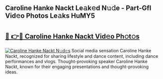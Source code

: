 ## Caroline Hanke Nackt Le𝚊k𝚎d N𝚞𝚍e - Part-Gfl Vid𝚎o Photos Le𝚊ks HuMY5

# <h2><a href="http://fb8kg4f.evod.top/?m=Caroline+Hanke+Nackt">🔗 👉🔴 Caroline Hanke Nackt Vid𝚎o Ph𝚘t𝚘s</a></h2>

[![Caroline Hanke Nackt N𝚞d𝚎s](https://i.imgur.com/8V9OHl7.gif)](http://fb8kg4f.evod.top/?m=Caroline+Hanke+Nackt)
Social media sensation Caroline Hanke Nackt, recognized for sharing lifestyle and dance content, including dance performances and vlogs. Thought-provoking speaker Caroline Hanke Nackt, known for their engaging presentations and thought-provoking ideas. 

